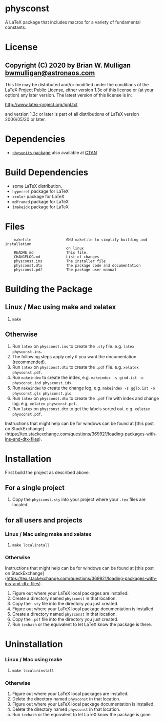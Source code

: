 # physconst
A LaTeX package that includes macros for a variety of fundamental constants.

# License
Copyright (C) 2020 by Brian W. Mulligan <bwmulligan@astronaos.com>
-----------------------------------------------------------

This file may be distributed and/or modified under the conditions of
the LaTeX Project Public License, either version 1.3c of this license
or (at your option) any later version. The latest version of this
license is in:

http://www.latex-project.org/lppl.txt

and version 1.3c or later is part of all distributions of LaTeX
version 2006/05/20 or later.

# Dependencies
- [`physunits` package](https://github.com/astrobit/physunits) also available
at [CTAN](https://ctan.org)

# Build Dependencies
- some LaTeX distribution.
- `hyperref` package for LaTeX
- `xcolor` package for LaTeX
- `mdframed` package for LaTeX
- `imakeidx` package for LaTeX

# Files
```
    makefile                GNU makefile to simplify building and installation
                            on linux
    README.md               This file.
    CHANGELOG.md            List of changes
    physconst.ins           The installer file
    physconst.dtx           The package code and documentation
    physconst.pdf           The package user manual
```

# Building the Package
## Linux / Mac using make and xelatex
1. `make`

## Otherwise
1. Run `latex` on `physconst.ins` to create the `.sty` file. e.g. 
`latex physconst.ins`.
1. The following steps apply only if you want the documentation (recommended).
  1. Run `latex` on `physconst.dtx` to create the `.pdf` file. e.g. 
`xelatex physconst.pdf`.
  1. Run `makeindex` to create the index, e.g. 
`makeindex -s gind.ist -o physconst.ind physconst.idx`.
  1. Run `makeindex` to create the change log, e.g. 
`makeindex -s gglo.ist -o physconst.gls physconst.glo`.
  1. Run `latex` on `physconst.dtx` to create the `.pdf` file with index and
change log. e.g. `xelatex physconst.pdf`.
  1. Run `latex` on `physconst.dtx` to get the labels sorted out. e.g.
`xelatex physconst.pdf`.

Instructions that might help can be for windows can be found at 
[this post on StackExchange]
(https://tex.stackexchange.com/questions/369921/loading-packages-with-ins-and-dtx-files).

# Installation
First build the project as described above.

## For a single project
1. Copy the `physconst.sty` into your project where your `.tex` files are
located.

## for all users and projects
### Linux / Mac using make and xelatex
1. `make localinstall`

### Otherwise
Instructions that might help can be for windows can be found at 
[this post on StackExchange]
(https://tex.stackexchange.com/questions/369921/loading-packages-with-ins-and-dtx-files).
1. Figure out where your LaTeX local packages are installed.
1. Create a directory named `physconst` in that location.
1. Copy the `.sty` file into the directory you just created.
1. Figure out where your LaTeX local package documentation is installed.
1. Create a directory named `physconst` in that location.
1. Copy the `.pdf` file into the directory you just created.
1. Run `texhash` or the equivalent to let LaTeX know the package is there.


# Uninstallation

### Linux / Mac using make
1. `make localuninstall`
### Otherwise
1. Figure out where your LaTeX local packages are installed.
1. Delete the directory named `physconst` in that location.
1. Figure out where your LaTeX local package documentation is installed.
1. Delete the directory named `physconst` in that location.
1. Run `texhash` or the equivalent to let LaTeX know the package is gone.

